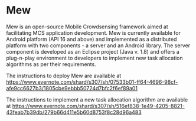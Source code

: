 # Mew
Mew is an open-source Mobile Crowdsensing framework aimed at facilitating MCS application development. Mew is currently available for Android platform (API 16 and above) and implemented as a distributed platform with two components - a server and an Android library. The server component is developed as an Eclipse project (Java v. 1.8) and offers a plug-n-play environment to developers to implement new task allocation algorithms as per their requirements.

The instructions to deploy Mew are available at https://www.evernote.com/shard/s307/sh/07533b01-ff64-4696-98cf-afe9cc6627b3/1805cbe9ebbb50724d7bfc2f6ef89a01

The instructions to implement a new task allocation algorithm are available at https://www.evernote.com/shard/s307/sh/516ef838-1e49-4205-8821-43feab7b39db/279b66d411e5b60d8753f8c28d96a483

